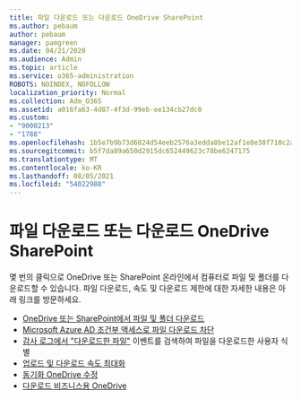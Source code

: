 ```yaml
---
title: 파일 다운로드 또는 다운로드 OneDrive SharePoint
ms.author: pebaum
author: pebaum
manager: pamgreen
ms.date: 04/21/2020
ms.audience: Admin
ms.topic: article
ms.service: o365-administration
ROBOTS: NOINDEX, NOFOLLOW
localization_priority: Normal
ms.collection: Adm_O365
ms.assetid: a016fa63-4d87-4f3d-99eb-ee134cb27dc0
ms.custom:
- "9000213"
- "1788"
ms.openlocfilehash: 1b5e7b9b73d6824d54eeb2576a3edda8be12af1e8e38f710c2ab4077482dff9b
ms.sourcegitcommit: b5f7da89a650d2915dc652449623c78be6247175
ms.translationtype: MT
ms.contentlocale: ko-KR
ms.lasthandoff: 08/05/2021
ms.locfileid: "54022988"
---
```

# <a name="download-or-prevent-download-of-files-from-onedrive-or-sharepoint"></a>파일 다운로드 또는 다운로드 OneDrive SharePoint

몇 번의 클릭으로 OneDrive 또는 SharePoint 온라인에서 컴퓨터로 파일 및 폴더를 다운로드할 수 있습니다. 파일 다운로드, 속도 및 다운로드 제한에 대한 자세한 내용은 아래 링크를 방문하세요.

- [OneDrive 또는 SharePoint에서 파일 및 폴더 다운로드](https://support.office.com/article/Download-files-and-folders-from-OneDrive-or-SharePoint-5c7397b7-19c7-4893-84fe-d02e8fa5df05)
- [Microsoft Azure AD 조건부 액세스로 파일 다운로드 차단](https://docs.microsoft.com/cloud-app-security/use-case-proxy-block-session-aad#create-a-block-download-policy-for-unmanaged-devices)
- [감사 로그에서 "다운로드한 파일"](https://docs.microsoft.com/microsoft-365/compliance/search-the-audit-log-in-security-and-compliance?view=o365-worldwide#file-and-page-activities) 이벤트를 검색하여 파일을 다운로드한 사용자 식별
- [업로드 및 다운로드 속도 최대화](https://support.office.com/article/Maximize-upload-and-download-speed-8eeadfb8-501f-406d-997b-98ab6ff67f43)
- [동기화 OneDrive 수정](https://support.office.com/article/Fix-OneDrive-sync-problems-83ab0d8a-8400-45b0-8dcf-dc8aa8a6bcf8)
- [다운로드 비즈니스용 OneDrive](https://onedrive.live.com/about/download/)
